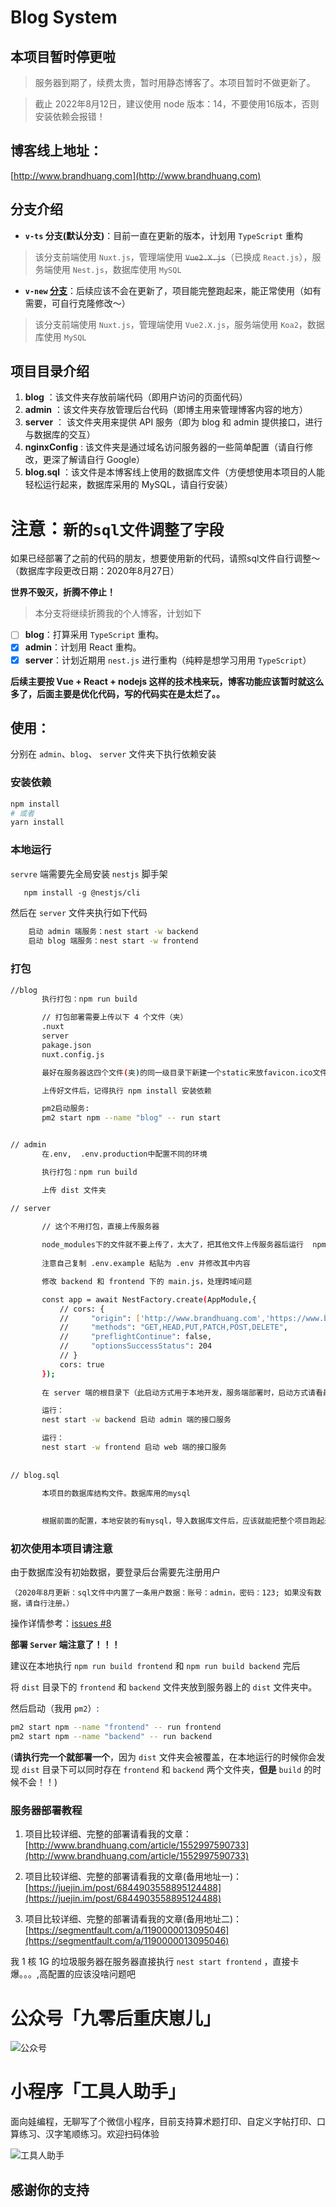 # Blog System
## 本项目暂时停更啦
> 服务器到期了，续费太贵，暂时用静态博客了。本项目暂时不做更新了。

> 截止 2022年8月12日，建议使用 node 版本：14，不要使用16版本，否则安装依赖会报错！

## 博客线上地址：
[http://www.brandhuang.com](http://www.brandhuang.com)
## 分支介绍
- **`v-ts` 分支(默认分支)**：目前一直在更新的版本，计划用 `TypeScript` 重构

> 该分支前端使用 `Nuxt.js`，管理端使用 ~~`Vue2.X.js`~~（已换成 `React.js`），服务端使用 `Nest.js`，数据库使用 `MySQL`

- **`v-new` [分支](https://github.com/CQBoyBrand/Koa2-nuxt-MySQL/tree/v-new )**：后续应该不会在更新了，项目能完整跑起来，能正常使用（如有需要，可自行克隆修改～）

> 该分支前端使用 `Nuxt.js`，管理端使用 `Vue2.X.js`，服务端使用 `Koa2`，数据库使用 `MySQL`

## 项目目录介绍
1. **blog** ：该文件夹存放前端代码（即用户访问的页面代码）
2. **admin** ：该文件夹存放管理后台代码（即博主用来管理博客内容的地方）
3. **server** ： 该文件夹用来提供 API 服务（即为 blog 和 admin 提供接口，进行与数据库的交互）
4. **nginxConfig** : 该文件夹是通过域名访问服务器的一些简单配置（请自行修改，更深了解请自行 Google）
5. **blog.sql** ：该文件是本博客线上使用的数据库文件（方便想使用本项目的人能轻松运行起来，数据库采用的 MySQL，请自行安装）

# 注意：**`新的sql文件调整了字段`**
如果已经部署了之前的代码的朋友，想要使用新的代码，请照sql文件自行调整～（数据库字段更改日期：2020年8月27日）

**世界不毁灭，折腾不停止！**
> 本分支将继续折腾我的个人博客，计划如下

- [ ] **blog**：打算采用 `TypeScript` 重构。
- [x] **admin**：计划用 React 重构。
- [x] **server**：计划近期用 `nest.js` 进行重构（纯粹是想学习用用 `TypeScript`）

**后续主要按 Vue + React + nodejs 这样的技术栈来玩，博客功能应该暂时就这么多了，后面主要是优化代码，写的代码实在是太烂了。。**

 ## 使用：
 分别在 `admin`、`blog`、 `server` 文件夹下执行依赖安装
 
 ### 安装依赖
 ```bash
 npm install
 # 或者
 yarn install

 ```
 ### 本地运行

 `servre` 端需要先全局安装 `nestjs` 脚手架
 
 ```md
    npm install -g @nestjs/cli
 ```

然后在 `server` 文件夹执行如下代码

```bash
    启动 admin 端服务：nest start -w backend
    启动 blog 端服务：nest start -w frontend
```
 ### 打包

 ```bash
//blog
        执行打包：npm run build

        // 打包部署需要上传以下 4 个文件（夹）
        .nuxt
        server
        pakage.json
        nuxt.config.js

        最好在服务器这四个文件(夹)的同一级目录下新建一个static来放favicon.ico文件,要不然这个图片显示不出来

        上传好文件后，记得执行 npm install 安装依赖

        pm2启动服务:
        pm2 start npm --name "blog" -- run start


// admin
        在.env,  .env.production中配置不同的环境

        执行打包：npm run build

        上传 dist 文件夹

// server
    
        // 这个不用打包，直接上传服务器

        node_modules下的文件就不要上传了，太大了，把其他文件上传服务器后运行  npm install 就好了
        
        注意自己复制 .env.example 粘贴为 .env 并修改其中内容

        修改 backend 和 frontend 下的 main.js，处理跨域问题

        const app = await NestFactory.create(AppModule,{
            // cors: {
            //     "origin": ['http://www.brandhuang.com','https://www.brandhuang.com','http://admin.brandhuang.com','https://admin.brandhuang.com'],
            //     "methods": "GET,HEAD,PUT,PATCH,POST,DELETE",
            //     "preflightContinue": false,
            //     "optionsSuccessStatus": 204
            // }
            cors: true
        });
        
        在 server 端的根目录下（此启动方式用于本地开发，服务端部署时，启动方式请看最下面！）

        运行：
        nest start -w backend 启动 admin 端的接口服务

        运行：
        nest start -w frontend 启动 web 端的接口服务
            
       
// blog.sql

        本项目的数据库结构文件。数据库用的mysql
        
        
        根据前面的配置，本地安装的有mysql，导入数据库文件后，应该就能把整个项目跑起来了
```

### 初次使用本项目请注意
由于数据库没有初始数据，要登录后台需要先注册用户

`（2020年8月更新：sql文件中内置了一条用户数据：账号：admin，密码：123; 如果没有数据，请自行注册。）`

操作详情参考：[issues #8](https://github.com/CQBoyBrand/Koa2-nuxt-MySQL/issues/8)

 **部署 `Server` 端注意了！！！**

 建议在本地执行 `npm run build frontend` 和 `npm run build backend` 完后

 将 `dist` 目录下的 `frontend` 和 `backend` 文件夹放到服务器上的 `dist` 文件夹中。

 然后启动（我用 `pm2`）:
 ```bash
pm2 start npm --name "frontend" -- run frontend
pm2 start npm --name "backend" -- run backend
 ```

 (**请执行完一个就部署一个**，因为 `dist` 文件夹会被覆盖，在本地运行的时候你会发现 `dist` 目录下可以同时存在 `frontend` 和 `backend` 两个文件夹，**但是** `build` 的时候不会！！)
 
 ### 服务器部署教程
 1. 项目比较详细、完整的部署请看我的文章：[http://www.brandhuang.com/article/1552997590733](http://www.brandhuang.com/article/1552997590733)
 
 2. 项目比较详细、完整的部署请看我的文章(备用地址一)：[https://juejin.im/post/6844903558895124488](https://juejin.im/post/6844903558895124488)
  
 3. 项目比较详细、完整的部署请看我的文章(备用地址二)：[https://segmentfault.com/a/1190000013095046](https://segmentfault.com/a/1190000013095046)
 
  我 1 核 1G 的垃圾服务器在服务器直接执行 `nest start frontend` ，直接卡爆。。。,高配置的应该没啥问题吧

# 公众号「九零后重庆崽儿」

![公众号](./brandQRcode.jpg)

# 小程序「工具人助手」

面向娃编程，无聊写了个微信小程序，目前支持算术题打印、自定义字帖打印、口算练习、汉字笔顺练习。欢迎扫码体验

![工具人助手](./qrcode.jpg)
  
  ## 感谢你的支持
